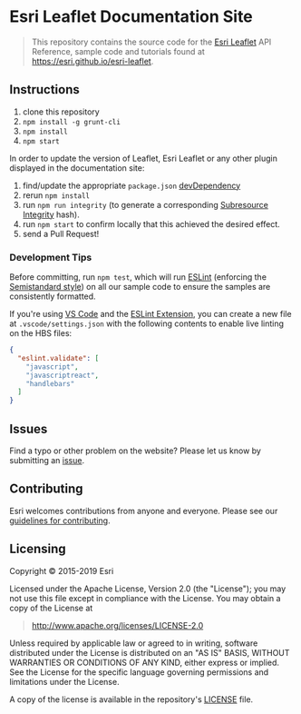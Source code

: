 # Esri Leaflet Documentation Site

> This repository contains the source code for the [Esri Leaflet](https://github.com/Esri/esri-leaflet) API Reference, sample code and tutorials found at <https://esri.github.io/esri-leaflet>.

## Instructions

1. clone this repository
2. `npm install -g grunt-cli`
3. `npm install`
4. `npm start`

In order to update the version of Leaflet, Esri Leaflet or any other plugin displayed in the documentation site:

1. find/update the appropriate `package.json` [devDependency](https://github.com/Esri/esri-leaflet-doc/blob/8aef72d93fe17366e9753894901ec3924e643141/package.json#L11-L34)
2. rerun `npm install`
3. run `npm run integrity` (to generate a corresponding [Subresource Integrity](https://w3c.github.io/webappsec-subresource-integrity/) hash).
4. run `npm start` to confirm locally that this achieved the desired effect.
5. send a Pull Request!

### Development Tips

Before committing, run `npm test`, which will run [ESLint](https://eslint.org/) (enforcing the [Semistandard style](https://github.com/standard/semistandard)) on all our sample code to ensure the samples are consistently formatted.

If you're using [VS Code](https://code.visualstudio.com/) and the [ESLint Extension](https://marketplace.visualstudio.com/items?itemName=dbaeumer.vscode-eslint), you can create a new file at `.vscode/settings.json` with the following contents to enable live linting on the HBS files:

```json
{
  "eslint.validate": [
    "javascript",
    "javascriptreact",
    "handlebars"
  ]
}
```

## Issues

Find a typo or other problem on the website?  Please let us know by submitting an [issue](https://github.com/Esri/esri-leaflet-doc/issues).

## Contributing

Esri welcomes contributions from anyone and everyone. Please see our [guidelines for contributing](https://github.com/Esri/esri-leaflet/blob/master/CONTRIBUTING.md).

## Licensing

Copyright &copy; 2015-2019 Esri

Licensed under the Apache License, Version 2.0 (the "License");
you may not use this file except in compliance with the License.
You may obtain a copy of the License at

> http://www.apache.org/licenses/LICENSE-2.0

Unless required by applicable law or agreed to in writing, software
distributed under the License is distributed on an "AS IS" BASIS,
WITHOUT WARRANTIES OR CONDITIONS OF ANY KIND, either express or implied.
See the License for the specific language governing permissions and
limitations under the License.

A copy of the license is available in the repository's [LICENSE](./LICENSE) file.
